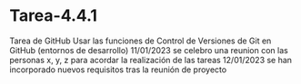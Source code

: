 # Tarea-4.4.1
Tarea de GitHub Usar las funciones de Control de Versiones de Git en GitHub (entornos de desarrollo)
11/01/2023 se celebro una reunion con las personas x, y, z para acordar la realización de las tareas
12/01/2023 se han incorporado nuevos requisitos tras la reunión de proyecto
